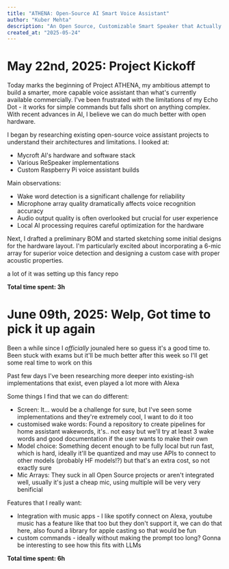 ```yaml
---
title: "ATHENA: Open-Source AI Smart Voice Assistant"
author: "Kuber Mehta"
description: "An Open Source, Customizable Smart Speaker that Actually Respects you"
created_at: "2025-05-24"
---
```


# May 22nd, 2025: Project Kickoff

Today marks the beginning of Project ATHENA, my ambitious attempt to build a smarter, more capable voice assistant than what's currently available commercially. I've been frustrated with the limitations of my Echo Dot - it works for simple commands but falls short on anything complex. With recent advances in AI, I believe we can do much better with open hardware.

I began by researching existing open-source voice assistant projects to understand their architectures and limitations. I looked at:
- Mycroft AI's hardware and software stack
- Various ReSpeaker implementations
- Custom Raspberry Pi voice assistant builds

Main observations:
- Wake word detection is a significant challenge for reliability
- Microphone array quality dramatically affects voice recognition accuracy
- Audio output quality is often overlooked but crucial for user experience
- Local AI processing requires careful optimization for the hardware

Next, I drafted a preliminary BOM and started sketching some initial designs for the hardware layout. I'm particularly excited about incorporating a 6-mic array for superior voice detection and designing a custom case with proper acoustic properties.

a lot of it was setting up this fancy repo

**Total time spent: 3h**

# June 09th, 2025: Welp, Got time to pick it up again

Been a while since I *officially* jounaled here so guess it's a good time to. Been stuck with exams but it'll be much better after this week so I'll get some real time to work on this

Past few days I've been researching more deeper into existing-ish implementations that exist, even played a lot more with Alexa 

Some things I find that we can do different:
- Screen: It... would be a challenge for sure, but I've seen some implementations and they're extremely cool, I want to do it too
- customised wake words: Found a repository to create pipelines for home assistant wakewords, it's.. not easy but we'll try at least 3 wake words and good documentation if the user wants to make their own 
- Model choice: Something decent enough to be fully local but run fast, which is hard, ideally it'll be quantized and may use APIs to connect to other models (probably HF models!?) but that's an extra cost, so not exactly sure
- Mic Arrays: They suck in all Open Source projects or aren't integrated well, usually it's just a cheap mic, using multiple will be very very benificial 

Features that I really want:
- Integration with music apps - I like spotify connect on Alexa, youtube music has a feature like that too but they don't support it, we can do that here, also found a library for apple casting so that would be fun
- custom commands - ideally without making the prompt too long? Gonna be interesting to see how this fits with LLMs

**Total time spent: 6h**